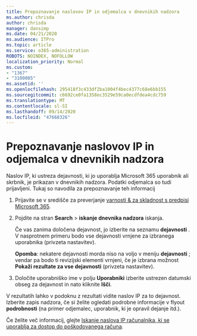 ```yaml
---
title: Prepoznavanje naslovov IP in odjemalca v dnevnikih nadzora
ms.author: chrisda
author: chrisda
manager: dansimp
ms.date: 04/21/2020
ms.audience: ITPro
ms.topic: article
ms.service: o365-administration
ROBOTS: NOINDEX, NOFOLLOW
localization_priority: Normal
ms.custom:
- "1367"
- "3100005"
ms.assetid: ''
ms.openlocfilehash: 295418f3c433df2ba1004f4bec4377c68e6bb155
ms.sourcegitcommit: c6692ce0fa1358ec3529e59ca0ecdfdea4cdc759
ms.translationtype: MT
ms.contentlocale: sl-SI
ms.lasthandoff: 09/14/2020
ms.locfileid: "47668326"
---
```

# <a name="identify-ip-address-and-client-in-audit-logs"></a>Prepoznavanje naslovov IP in odjemalca v dnevnikih nadzora

Naslov IP, ki ustreza dejavnosti, ki jo uporablja Microsoft 365 uporabnik ali skrbnik, je prikazan v dnevnikih nadzora. Podatki odjemalca so tudi prijavljeni. Tukaj so navodila za prepoznavanje teh informacij

1. Prijavite se v središče za preverjanje [varnosti & za skladnost s predpisi Microsoft 365](https://protection.office.com/).

2. Pojdite na stran **Search**  >  **iskanje dnevnika nadzora** iskanja.

   Če vas zanima določena dejavnost, jo izberite na seznamu **dejavnosti** . V nasprotnem primeru bodo vse dejavnosti vrnjene za izbranega uporabnika (privzeta nastavitev).

   **Opomba**: nekatere dejavnosti morda niso na voljo v meniju **dejavnosti** ; vendar pa bodo ti revizijski elementi vrnjeni, če je izbrana možnost **Pokaži rezultate za vse dejavnosti** (privzeta nastavitev).

3. Določite uporabniško ime v polju **Uporabniki** izberite ustrezen datumski obseg za dejavnost in nato kliknite **Išči**.

V rezultatih lahko v podoknu z rezultati vidite naslov IP za to dejavnost. Izberite zapis nadzora, če si želite ogledati podrobne informacije v flyout **podrobnosti** (na primer odjemalec, uporabnik, ki je opravil dejanje itd.).

Če želite več informacij, glejte [Iskanje naslova IP računalnika, ki se uporablja za dostop do poškodovanega računa](https://docs.microsoft.com/microsoft-365/compliance/auditing-troubleshooting-scenarios#find-the-ip-address-of-the-computer-used-to-access-a-compromised-account).
